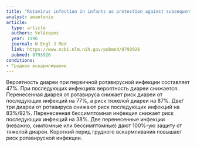 ```yaml
---
title: "Rotavirus infection in infants as protection against subsequent infections"
analyst: amantonio
article:
  type: article
  authors: Velázquez
  year: 1996
  journal: N Engl J Med
  link: https://www.ncbi.nlm.nih.gov/pubmed/8793926
  pubmed: 8793926
conditions:
- Грудное вскармливание
---
```


Вероятность диареи при первичной ротавирусной инфекции составляет 47%. При последующих инфекциях вероятность диареи снижается.
Перенесенная диарея от ротавируса снижает риск диареи от последующих инфекций на 77%, а риск тяжелой диареи на 87%. Две/три диареи от ротавируса снижают риск последующих инфекций на 83%/92%.
Перенесенная бессимптомная инфекция снижает риск последующих инфекций на 38%.
Две перенесенные инфекции (неважно, симтомные или бессимптомные) дают 100%-ую защиту от тяжелой диареи.
Короткий перид грудного вскармливания повышает риск ротавирусной инфекции.

